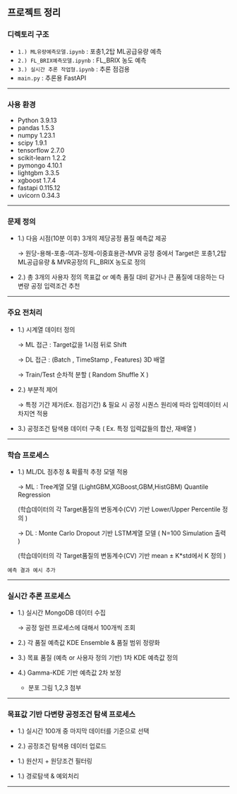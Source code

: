 ## 프로젝트 정리

### 디렉토리 구조
- `1.) ML유량예측모델.ipynb` : 포충1,2탑 ML공급유량 예측
- `2.) FL_BRIX예측모델.ipynb` : FL_BRIX 농도 예측
- `3.) 실시간 추론 작업형.ipynb` : 추론 점검용  
- `main.py` : 추론용 FastAPI

---

### 사용 환경
- Python 3.9.13
- pandas 1.5.3
- numpy 1.23.1
- scipy 1.9.1
- tensorflow 2.7.0
- scikit-learn 1.2.2
- pymongo 4.10.1
- lightgbm 3.3.5
- xgboost 1.7.4
- fastapi 0.115.12
- uvicorn 0.34.3

---

### 문제 정의
- 1.) 다음 시점(10분 이후) 3개의 제당공정 품질 예측값 제공
  
   → 원당-용해-포충-여과-정제-이중효용관-MVR 공정 중에서 Target은 포충1,2탑 ML공급유량 & MVR공정의 FL_BRIX 농도로 정의


- 2.) 총 3개의 사용자 정의 목표값 or 예측 품질 대비 같거나 큰 품질에 대응하는 다변량 공정 입력조건 추천

     
---

### 주요 전처리 
  - 1.) 시계열 데이터 정의

    → ML 접근 : Target값을 1시점 뒤로 Shift

    → DL 접근 : (Batch , TimeStamp , Features) 3D 배열

    → Train/Test 순차적 분할 ( Random Shuffle X )

  - 2.) 부분적 제어 
  
    → 특정 기간 제거(Ex. 점검기간) & 필요 시 공정 시퀀스 원리에 따라 입력데이터 시차지연 적용

  - 3.) 공정조건 탐색용 데이터 구축 ( Ex. 특정 입력값들의 합산, 재배열 )
    
---

### 학습 프로세스  

   - 1.) ML/DL 점추정 & 확률적 추정 모델 적용

       → ML : Tree계열 모델 (LightGBM,XGBoost,GBM,HistGBM) Quantile Regression

     (학습데이터의 각 Target품질의 변동계수(CV) 기반 Lower/Upper Percentile 정의 )

       → DL : Monte Carlo Dropout 기반 LSTM계열 모델 ( N=100 Simulation 출력 )

     (학습데이터의 각 Target품질의 변동계수(CV) 기반 mean ± K*std에서 K 정의 )

    예측 결과 예시 추가 
---

### 실시간 추론 프로세스  

  - 1.) 실시간 MongoDB 데이터 수집

       → 공정 일련 프로세스에 대해서 100개씩 조회 

  - 2.) 각 품질 예측값 KDE Ensemble & 품질 범위 정량화  

  - 3.) 목표 품질 (예측 or 사용자 정의 기반) 1차 KDE 예측값 정의

  - 4.) Gamma-KDE 기반 예측값 2차 보정

      - 분포 그림 1,2,3 첨부 

---

### 목표값 기반 다변량 공정조건 탐색 프로세스  

  - 1.) 실시간 100개 중 마지막 데이터를 기준으로 선택 

  - 2.) 공정조건 탐색용 데이터 업로드 

  - 1.) 원산지 + 원당조건 필터링 

  - 1.) 경로탐색 & 예외처리 

---



  

